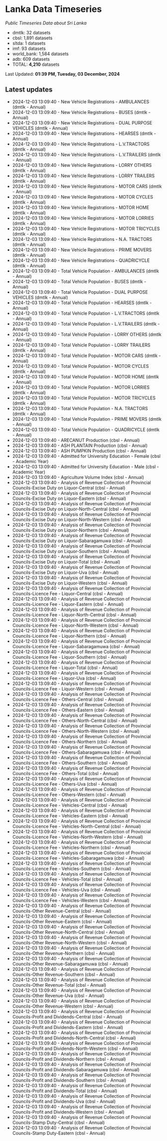 # Lanka Data Timeseries
*Public Timeseries Data about Sri Lanka*

* dmtlk: 32 datasets
* cbsl: 1,891 datasets
* sltda: 1 datasets
* imf: 93 datasets
* world_bank: 1,584 datasets
* adb: 609 datasets
* TOTAL: **4,210** datasets

Last Updated: **01:39 PM, Tuesday, 03 December, 2024**

## Latest updates

* 2024-12-03 13:09:40 - New Vehicle Registrations - AMBULANCES (dmtlk - Annual)
* 2024-12-03 13:09:40 - New Vehicle Registrations - BUSES (dmtlk - Annual)
* 2024-12-03 13:09:40 - New Vehicle Registrations - DUAL PURPOSE VEHICLES (dmtlk - Annual)
* 2024-12-03 13:09:40 - New Vehicle Registrations - HEARSES (dmtlk - Annual)
* 2024-12-03 13:09:40 - New Vehicle Registrations - L.V.TRACTORS (dmtlk - Annual)
* 2024-12-03 13:09:40 - New Vehicle Registrations - L.V.TRAILERS (dmtlk - Annual)
* 2024-12-03 13:09:40 - New Vehicle Registrations - LORRY OTHERS (dmtlk - Annual)
* 2024-12-03 13:09:40 - New Vehicle Registrations - LORRY TRAILERS (dmtlk - Annual)
* 2024-12-03 13:09:40 - New Vehicle Registrations - MOTOR CARS (dmtlk - Annual)
* 2024-12-03 13:09:40 - New Vehicle Registrations - MOTOR CYCLES (dmtlk - Annual)
* 2024-12-03 13:09:40 - New Vehicle Registrations - MOTOR HOME (dmtlk - Annual)
* 2024-12-03 13:09:40 - New Vehicle Registrations - MOTOR LORRIES (dmtlk - Annual)
* 2024-12-03 13:09:40 - New Vehicle Registrations - MOTOR TRICYCLES (dmtlk - Annual)
* 2024-12-03 13:09:40 - New Vehicle Registrations - N.A. TRACTORS (dmtlk - Annual)
* 2024-12-03 13:09:40 - New Vehicle Registrations - PRIME MOVERS (dmtlk - Annual)
* 2024-12-03 13:09:40 - New Vehicle Registrations - QUADRICYCLE (dmtlk - Annual)
* 2024-12-03 13:09:40 - Total Vehicle Population - AMBULANCES (dmtlk - Annual)
* 2024-12-03 13:09:40 - Total Vehicle Population - BUSES (dmtlk - Annual)
* 2024-12-03 13:09:40 - Total Vehicle Population - DUAL PURPOSE VEHICLES (dmtlk - Annual)
* 2024-12-03 13:09:40 - Total Vehicle Population - HEARSES (dmtlk - Annual)
* 2024-12-03 13:09:40 - Total Vehicle Population - L.V.TRACTORS (dmtlk - Annual)
* 2024-12-03 13:09:40 - Total Vehicle Population - L.V.TRAILERS (dmtlk - Annual)
* 2024-12-03 13:09:40 - Total Vehicle Population - LORRY OTHERS (dmtlk - Annual)
* 2024-12-03 13:09:40 - Total Vehicle Population - LORRY TRAILERS (dmtlk - Annual)
* 2024-12-03 13:09:40 - Total Vehicle Population - MOTOR CARS (dmtlk - Annual)
* 2024-12-03 13:09:40 - Total Vehicle Population - MOTOR CYCLES (dmtlk - Annual)
* 2024-12-03 13:09:40 - Total Vehicle Population - MOTOR HOME (dmtlk - Annual)
* 2024-12-03 13:09:40 - Total Vehicle Population - MOTOR LORRIES (dmtlk - Annual)
* 2024-12-03 13:09:40 - Total Vehicle Population - MOTOR TRICYCLES (dmtlk - Annual)
* 2024-12-03 13:09:40 - Total Vehicle Population - N.A. TRACTORS (dmtlk - Annual)
* 2024-12-03 13:09:40 - Total Vehicle Population - PRIME MOVERS (dmtlk - Annual)
* 2024-12-03 13:09:40 - Total Vehicle Population - QUADRICYCLE (dmtlk - Annual)
* 2024-12-03 13:09:40 - ARECANUT Production (cbsl - Annual)
* 2024-12-03 13:09:40 - ASH PLANTAIN Production (cbsl - Annual)
* 2024-12-03 13:09:40 - ASH PUMPKIN Production (cbsl - Annual)
* 2024-12-03 13:09:40 - Admitted for University Education - Female (cbsl - Academic Year)
* 2024-12-03 13:09:40 - Admitted for University Education - Male (cbsl - Academic Year)
* 2024-12-03 13:09:40 - Agriculture Volume Index (cbsl - Annual)
* 2024-12-03 13:09:40 - Analysis of Revenue Collection of Provincial Councils-Excise Duty on Liquor-Central (cbsl - Annual)
* 2024-12-03 13:09:40 - Analysis of Revenue Collection of Provincial Councils-Excise Duty on Liquor-Eastern (cbsl - Annual)
* 2024-12-03 13:09:40 - Analysis of Revenue Collection of Provincial Councils-Excise Duty on Liquor-North-Central (cbsl - Annual)
* 2024-12-03 13:09:40 - Analysis of Revenue Collection of Provincial Councils-Excise Duty on Liquor-North-Western (cbsl - Annual)
* 2024-12-03 13:09:40 - Analysis of Revenue Collection of Provincial Councils-Excise Duty on Liquor-Northern (cbsl - Annual)
* 2024-12-03 13:09:40 - Analysis of Revenue Collection of Provincial Councils-Excise Duty on Liquor-Sabaragamuwa (cbsl - Annual)
* 2024-12-03 13:09:40 - Analysis of Revenue Collection of Provincial Councils-Excise Duty on Liquor-Southern (cbsl - Annual)
* 2024-12-03 13:09:40 - Analysis of Revenue Collection of Provincial Councils-Excise Duty on Liquor-Total (cbsl - Annual)
* 2024-12-03 13:09:40 - Analysis of Revenue Collection of Provincial Councils-Excise Duty on Liquor-Uva (cbsl - Annual)
* 2024-12-03 13:09:40 - Analysis of Revenue Collection of Provincial Councils-Excise Duty on Liquor-Western (cbsl - Annual)
* 2024-12-03 13:09:40 - Analysis of Revenue Collection of Provincial Councils-Licence Fee - Liquor-Central (cbsl - Annual)
* 2024-12-03 13:09:40 - Analysis of Revenue Collection of Provincial Councils-Licence Fee - Liquor-Eastern (cbsl - Annual)
* 2024-12-03 13:09:40 - Analysis of Revenue Collection of Provincial Councils-Licence Fee - Liquor-North-Central (cbsl - Annual)
* 2024-12-03 13:09:40 - Analysis of Revenue Collection of Provincial Councils-Licence Fee - Liquor-North-Western (cbsl - Annual)
* 2024-12-03 13:09:40 - Analysis of Revenue Collection of Provincial Councils-Licence Fee - Liquor-Northern (cbsl - Annual)
* 2024-12-03 13:09:40 - Analysis of Revenue Collection of Provincial Councils-Licence Fee - Liquor-Sabaragamuwa (cbsl - Annual)
* 2024-12-03 13:09:40 - Analysis of Revenue Collection of Provincial Councils-Licence Fee - Liquor-Southern (cbsl - Annual)
* 2024-12-03 13:09:40 - Analysis of Revenue Collection of Provincial Councils-Licence Fee - Liquor-Total (cbsl - Annual)
* 2024-12-03 13:09:40 - Analysis of Revenue Collection of Provincial Councils-Licence Fee - Liquor-Uva (cbsl - Annual)
* 2024-12-03 13:09:40 - Analysis of Revenue Collection of Provincial Councils-Licence Fee - Liquor-Western (cbsl - Annual)
* 2024-12-03 13:09:40 - Analysis of Revenue Collection of Provincial Councils-Licence Fee - Others-Central (cbsl - Annual)
* 2024-12-03 13:09:40 - Analysis of Revenue Collection of Provincial Councils-Licence Fee - Others-Eastern (cbsl - Annual)
* 2024-12-03 13:09:40 - Analysis of Revenue Collection of Provincial Councils-Licence Fee - Others-North-Central (cbsl - Annual)
* 2024-12-03 13:09:40 - Analysis of Revenue Collection of Provincial Councils-Licence Fee - Others-North-Western (cbsl - Annual)
* 2024-12-03 13:09:40 - Analysis of Revenue Collection of Provincial Councils-Licence Fee - Others-Northern (cbsl - Annual)
* 2024-12-03 13:09:40 - Analysis of Revenue Collection of Provincial Councils-Licence Fee - Others-Sabaragamuwa (cbsl - Annual)
* 2024-12-03 13:09:40 - Analysis of Revenue Collection of Provincial Councils-Licence Fee - Others-Southern (cbsl - Annual)
* 2024-12-03 13:09:40 - Analysis of Revenue Collection of Provincial Councils-Licence Fee - Others-Total (cbsl - Annual)
* 2024-12-03 13:09:40 - Analysis of Revenue Collection of Provincial Councils-Licence Fee - Others-Uva (cbsl - Annual)
* 2024-12-03 13:09:40 - Analysis of Revenue Collection of Provincial Councils-Licence Fee - Others-Western (cbsl - Annual)
* 2024-12-03 13:09:40 - Analysis of Revenue Collection of Provincial Councils-Licence Fee - Vehicles-Central (cbsl - Annual)
* 2024-12-03 13:09:40 - Analysis of Revenue Collection of Provincial Councils-Licence Fee - Vehicles-Eastern (cbsl - Annual)
* 2024-12-03 13:09:40 - Analysis of Revenue Collection of Provincial Councils-Licence Fee - Vehicles-North-Central (cbsl - Annual)
* 2024-12-03 13:09:40 - Analysis of Revenue Collection of Provincial Councils-Licence Fee - Vehicles-North-Western (cbsl - Annual)
* 2024-12-03 13:09:40 - Analysis of Revenue Collection of Provincial Councils-Licence Fee - Vehicles-Northern (cbsl - Annual)
* 2024-12-03 13:09:40 - Analysis of Revenue Collection of Provincial Councils-Licence Fee - Vehicles-Sabaragamuwa (cbsl - Annual)
* 2024-12-03 13:09:40 - Analysis of Revenue Collection of Provincial Councils-Licence Fee - Vehicles-Southern (cbsl - Annual)
* 2024-12-03 13:09:40 - Analysis of Revenue Collection of Provincial Councils-Licence Fee - Vehicles-Total (cbsl - Annual)
* 2024-12-03 13:09:40 - Analysis of Revenue Collection of Provincial Councils-Licence Fee - Vehicles-Uva (cbsl - Annual)
* 2024-12-03 13:09:40 - Analysis of Revenue Collection of Provincial Councils-Licence Fee - Vehicles-Western (cbsl - Annual)
* 2024-12-03 13:09:40 - Analysis of Revenue Collection of Provincial Councils-Other Revenue-Central (cbsl - Annual)
* 2024-12-03 13:09:40 - Analysis of Revenue Collection of Provincial Councils-Other Revenue-Eastern (cbsl - Annual)
* 2024-12-03 13:09:40 - Analysis of Revenue Collection of Provincial Councils-Other Revenue-North-Central (cbsl - Annual)
* 2024-12-03 13:09:40 - Analysis of Revenue Collection of Provincial Councils-Other Revenue-North-Western (cbsl - Annual)
* 2024-12-03 13:09:40 - Analysis of Revenue Collection of Provincial Councils-Other Revenue-Northern (cbsl - Annual)
* 2024-12-03 13:09:40 - Analysis of Revenue Collection of Provincial Councils-Other Revenue-Sabaragamuwa (cbsl - Annual)
* 2024-12-03 13:09:40 - Analysis of Revenue Collection of Provincial Councils-Other Revenue-Southern (cbsl - Annual)
* 2024-12-03 13:09:40 - Analysis of Revenue Collection of Provincial Councils-Other Revenue-Total (cbsl - Annual)
* 2024-12-03 13:09:40 - Analysis of Revenue Collection of Provincial Councils-Other Revenue-Uva (cbsl - Annual)
* 2024-12-03 13:09:40 - Analysis of Revenue Collection of Provincial Councils-Other Revenue-Western (cbsl - Annual)
* 2024-12-03 13:09:40 - Analysis of Revenue Collection of Provincial Councils-Profit and Dividends-Central (cbsl - Annual)
* 2024-12-03 13:09:40 - Analysis of Revenue Collection of Provincial Councils-Profit and Dividends-Eastern (cbsl - Annual)
* 2024-12-03 13:09:40 - Analysis of Revenue Collection of Provincial Councils-Profit and Dividends-North-Central (cbsl - Annual)
* 2024-12-03 13:09:40 - Analysis of Revenue Collection of Provincial Councils-Profit and Dividends-North-Western (cbsl - Annual)
* 2024-12-03 13:09:40 - Analysis of Revenue Collection of Provincial Councils-Profit and Dividends-Northern (cbsl - Annual)
* 2024-12-03 13:09:40 - Analysis of Revenue Collection of Provincial Councils-Profit and Dividends-Sabaragamuwa (cbsl - Annual)
* 2024-12-03 13:09:40 - Analysis of Revenue Collection of Provincial Councils-Profit and Dividends-Southern (cbsl - Annual)
* 2024-12-03 13:09:40 - Analysis of Revenue Collection of Provincial Councils-Profit and Dividends-Total (cbsl - Annual)
* 2024-12-03 13:09:40 - Analysis of Revenue Collection of Provincial Councils-Profit and Dividends-Uva (cbsl - Annual)
* 2024-12-03 13:09:40 - Analysis of Revenue Collection of Provincial Councils-Profit and Dividends-Western (cbsl - Annual)
* 2024-12-03 13:09:40 - Analysis of Revenue Collection of Provincial Councils-Stamp Duty-Central (cbsl - Annual)
* 2024-12-03 13:09:40 - Analysis of Revenue Collection of Provincial Councils-Stamp Duty-Eastern (cbsl - Annual)